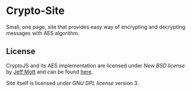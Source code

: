 Crypto-Site
===========

Small, one page, site that provides easy way of encrypting and decrypting messages with AES algorithm.

License
-------
CryptoJS and its AES implementation are licensed under _New BSD license_ by [Jeff Mott](mailto:Jeff.Mott.OR@gmail.com) and can be found [here](https://code.google.com/p/crypto-js/).

Site itself is licensed under _GNU GPL license_ version 3.
